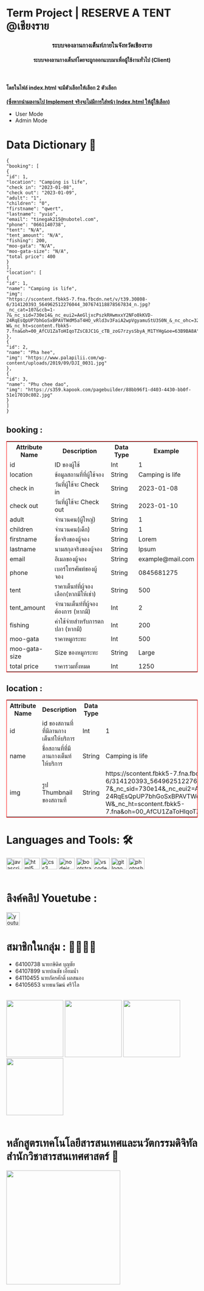 # Term Project | RESERVE A TENT @เชียงราย
<h3 align="center">ระบบจองลานกางเต็นท์ภายในจังหวัดเชียงราย</h3>
<h4 align="center">ระบบจองลานกางเต็นท์โดยจะถูกออกแบบมาเพื่อผู้ใช้งานทั่วไป (Client) </h4> <br>
<h4> โดยในไฟล์ index.html จะมีตัวเลือกให้เลือก 2 ตัวเลือก</h4>
<b><u>(ซึ่งหากนำผลงานไป Implement จริงจะไม่มีการใส่หน้า Index.html ให้ผู้ใช้เลือก)</u></b>
<ul>
    <li>User Mode</li>
    <li>Admin Mode</li>
</ul>

# Data Dictionary 📖

```
{
"booking": [
{
"id": 1,
"location": "Camping is life",
"check in": "2023-01-08",
"check out": "2023-01-09",
"adult": "1",
"children": "0",
"firstname": "qwert",
"lastname": "yuio",
"email": "tinegak215@nubotel.com",
"phone": "0661140738",
"tent": "N/A",
"tent_amount": "N/A",
"fishing": 200,
"moo-gata": "N/A",
"moo-gata-size": "N/A",
"total price": 400
}
],
"location": [
{
"id": 1,
"name": "Camping is life",
"img":
"https://scontent.fbkk5-7.fna.fbcdn.net/v/t39.30808-6/314120393_564962512276044_307674118878567834_n.jpg?_nc_cat=107&ccb=1-7&_nc_sid=730e14&_nc_eui2=AeGljxcPszkRHwmxxY2NFo0kKVD-24RqEsQpUP7bhGoSxBPAVTWdM5aT4HO_vRld3v3FaiA2wpVgyamuStU3S0N_&_nc_ohc=32xjuF3AEaMAX_dwr-W&_nc_ht=scontent.fbkk5-7.fna&oh=00_AfCU1ZaToHIqoTZsC8JC1G_cTB_zoG7rzysSbyA_M1TYHg&oe=63B9BA8A"
},
{
"id": 2,
"name": "Pha hee",
"img": "https://www.palapilii.com/wp-content/uploads/2019/09/DJI_0031.jpg"
},
{
"id": 3,
"name": "Phu chee dao",
"img": "https://s359.kapook.com/pagebuilder/88bb96f1-d403-4430-bb0f-51e17010c802.jpg"
}
]
}
```
<table style="border: red solid 1px;">
    <thead>
        <h2><b>booking :</b></h2>
    </thead>
    <tr>
        <th>Attribute Name</th>
        <th>Description</th>
        <th>Data Type</th>
        <th>Example</th>
    </tr>
    <tr>
        <td>id</td>
        <td>ID ของผู้ใช้</td>
        <td>Int</td>
        <td>1</td>
    </tr>
    <tr>
        <td>location</td>
        <td>ข้อมูลสถานที่ที่ผู้ใช้จอง</td>
        <td>String</td>
        <td>Camping is life</td>
    </tr>
    <tr>
        <td>check in</td>
        <td>วันที่ผู้ใช้จะ Check in</td>
        <td>String</td>
        <td>2023-01-08</td>
    </tr>
    <tr>
        <td>check out</td>
        <td>วันที่ผู้ใช้จะ Check out</td>
        <td>String</td>
        <td>2023-01-10</td>
    </tr>
    <tr>
        <td>adult</td>
        <td>จำนวนคน(ผู้ใหญ่)</td>
        <td>String</td>
        <td>1</td>
    </tr>
    <tr>
        <td>children</td>
        <td>จำนวนคน(เด็ก)</td>
        <td>String</td>
        <td>1</td>
    </tr>
    <tr>
        <td>firstname</td>
        <td>ชื่อจริงของผู้จอง</td>
        <td>String</td>
        <td>Lorem</td>
    </tr>
    <tr>
        <td>lastname</td>
        <td>นามสกุลจริงของผู้จอง</td>
        <td>String</td>
        <td>Ipsum</td>
    </tr>
    <tr>
        <td>email</td>
        <td>อีเมลของผู้จอง</td>
        <td>String</td>
        <td>example@mail.com</td>
    </tr>
    <tr>
        <td>phone</td>
        <td>เบอร์โทรศัพท์ของผู้จอง</td>
        <td>String</td>
        <td>0845681275</td>
    </tr>
    <tr>
        <td>tent</td>
        <td>ราคาเต็นท์ที่ผู้จองเลือก(หากมีให้เช่า)</td>
        <td>String</td>
        <td>500</td>
    </tr>
    <tr>
        <td>tent_amount</td>
        <td>จำนวนเต็นท์ที่ผู้จองต้องการ (หากมี)</td>
        <td>Int</td>
        <td>2</td>
    </tr>
    <tr>
        <td>fishing</td>
        <td>ค่าใช้จ่ายสำหรับการตกปลา (หากมี)</td>
        <td>Int</td>
        <td>200</td>
    </tr>
    <tr>
        <td>moo-gata</td>
        <td>ราคาหมูกระทะ</td>
        <td>Int</td>
        <td>500</td>
    </tr>
    <tr>
        <td>moo-gata-size</td>
        <td>Size ของหมูกระทะ</td>
        <td>String</td>
        <td>Large</td>
    </tr>
    <tr>
        <td>total price</td>
        <td>ราคารวมทั้งหมด</td>
        <td>Int</td>
        <td>1250</td>
    </tr>
</table>


<table style="border: red solid 1px;">
    <thead>
        <h2><b>location :</b></h2>
    </thead>
    <tr>
        <th>Attribute Name</th>
        <th>Description</th>
        <th>Data Type</th>
        <th>Example</th>
    </tr>
    <tr>
        <td>id</td>
        <td>id ของสถานที่ที่มีลานกางเต็นท์ให้บริการ</td>
        <td>Int</td>
        <td>1</td>
    </tr>
    <tr>
        <td>name</td>
        <td>ชื่อสถานที่ที่มีลานกางเต็นท์ให้บริการ</td>
        <td>String</td>
        <td>Camping is life</td>
    </tr>
    <tr>
        <td>img</td>
        <td>รูป Thumbnail ของสถานที่</td>
        <td>String</td>
        <td>https://scontent.fbkk5-7.fna.fbcdn.net/v/t39.30808-6/314120393_564962512276044_307674118878567834_n.jpg?_nc_cat=107&ccb=1-7&_nc_sid=730e14&_nc_eui2=AeGljxcPszkRHwmxxY2NFo0kKVD-24RqEsQpUP7bhGoSxBPAVTWdM5aT4HO_vRld3v3FaiA2wpVgyamuStU3S0N_&_nc_ohc=32xjuF3AEaMAX_dwr-W&_nc_ht=scontent.fbkk5-7.fna&oh=00_AfCU1ZaToHIqoTZsC8JC1G_cTB_zoG7rzysSbyA_M1TYHg&oe=63B9BA8A</td>
    </tr>
</table>



# Languages and Tools: 🛠
<img src="https://cdn.jsdelivr.net/gh/devicons/devicon/icons/javascript/javascript-original.svg" height="30" width="42"
    alt="javascript logo" />
<img src="https://cdn.jsdelivr.net/gh/devicons/devicon/icons/html5/html5-original.svg" height="30" width="42"
    alt="html5 logo" />
<img src="https://cdn.jsdelivr.net/gh/devicons/devicon/icons/css3/css3-original.svg" height="30" width="42"
    alt="css3 logo" />
<img src="https://cdn.jsdelivr.net/gh/devicons/devicon/icons/nodejs/nodejs-original.svg" height="30" width="42"
    alt="nodejs logo" />
<img src="https://cdn.jsdelivr.net/gh/devicons/devicon/icons/bootstrap/bootstrap-original.svg" height="30" width="42"
    alt="bootstrap logo" />
<img src="https://cdn.jsdelivr.net/gh/devicons/devicon/icons/vscode/vscode-original.svg" height="30" width="42"
    alt="vscode logo" />
<img src="https://cdn.jsdelivr.net/gh/devicons/devicon/icons/git/git-original.svg" height="30" width="42"
    alt="git logo" />
<img src="https://cdn.jsdelivr.net/gh/devicons/devicon/icons/photoshop/photoshop-plain.svg" height="30" width="42"
    alt="photoshop logo" />
<br><br>


# ลิงค์คลิป Youetube :
<div align="left">
    <a href="https://youtu.be/BZJGVPRGCu8"> <img
            src="https://img.shields.io/static/v1?message=Youtube&logo=youtube&label=&color=FF0000&logoColor=white&labelColor=&style=for-the-badge"
            height="35" alt="youtube logo" /></a>
</div>

# สมาชิกในกลุ่ม : 🤷‍♀️🤷‍♂️
- 64100738 นายกษิดิศ บุญชัย
- 64107899 นายปณชัช เอี่ยมน้ำ
- 64110455 นายภัครศักดิ์ ผลสนอง
- 64105653 นายธนวัฒน์ ศรีวิไล
<br><br>

<img height="150" width="150"
    src="https://scontent.fbkk5-5.fna.fbcdn.net/v/t1.6435-9/201405049_1847816755385571_2670212922367768769_n.jpg?_nc_cat=100&ccb=1-7&_nc_sid=09cbfe&_nc_eui2=AeFAFKYz2ArYiUbeeIGRUaJs4xgaf3KlH0PjGBp_cqUfQ_twLZ5XiNJzyFJKLfTZwgityaQCNiLTciDVMGveIblS&_nc_ohc=GA8y5qsG7q0AX9-4LbX&_nc_ht=scontent.fbkk5-5.fna&oh=00_AfCBWK_tYkDCAvh3U9EbWDpOuXLOttmVRNFpqq-a4npsVw&oe=63E1222F" />
<img height="150" width="150"
    src="https://scontent.fbkk5-1.fna.fbcdn.net/v/t39.30808-6/305394568_3276453505919533_6814107495766527086_n.jpg?_nc_cat=109&ccb=1-7&_nc_sid=174925&_nc_eui2=AeFtfLmnJIbEEMUuJPekWh1Haut3pq7ujSJq63emru6NIh3eKMHNmzOvwj0Y9v3SOEeMqA_H1VN85iWzgyaVL23I&_nc_ohc=_axZ95bpn3AAX_mbTFI&_nc_ht=scontent.fbkk5-1.fna&oh=00_AfC8sCwscAIqVUMNALUfRUcr0fRV-Pv-rYAk7RnH_lftng&oe=63BF2B20" />
<img height="150" width="150"
    src="https://scontent.fbkk5-7.fna.fbcdn.net/v/t1.6435-9/117971784_816525632424689_2384813281654072884_n.jpg?_nc_cat=107&ccb=1-7&_nc_sid=8bfeb9&_nc_eui2=AeEN7MGgIAbeyDL_pgrw8-AitI5aAtXyEyy0jloC1fITLHIGaBbDb7lerMxthBWYDh9ID9CWIKW8nkKLveICm0EC&_nc_ohc=2K0YxgLCZ0gAX-UA_2s&tn=1pOkLK-yWkOb_Jrk&_nc_ht=scontent.fbkk5-7.fna&oh=00_AfD2LRMsL6JhYHV9YMsmnay8-4X17Bv-S2x1rpoBhGv4Cg&oe=63E106B7" />
<img height="150" width="150" src="https://www.dip.go.th/uploadcontent/MSA/Contact/executive_SQUARE_unoccupy.png" />
<br><br>


# หลักสูตรเทคโนโลยีสารสนเทศและนวัตกรรมดิจิทัล สำนักวิชาสารสนเทศศาสตร์ 🏫
<div>
    <img height="300" width="300"
        src="https://scontent.fbkk5-5.fna.fbcdn.net/v/t39.30808-6/279560270_5821053641244444_1641496247686643675_n.jpg?_nc_cat=104&ccb=1-7&_nc_sid=09cbfe&_nc_eui2=AeF0EY1X0Qdhl07UJiFQsaVZWylXctbtv-pbKVdy1u2_6tf9k1Ytpc8jIphmM3ZHSVw5BcDktrmF-SyZmjBluAYm&_nc_ohc=cuLkhutHAIsAX-6WoFW&_nc_ht=scontent.fbkk5-5.fna&oh=00_AfChkK43-YQ1dkymkyoYMlRPgTSO4xj8-EzDtsU5lP-ipw&oe=63BDC9E6" />
